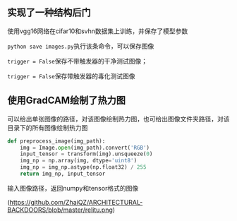 ## 实现了一种结构后门
使用vgg16网络在cifar10和svhn数据集上训练，并保存了模型参数

`python save images.py`执行该条命令，可以保存图像

`trigger = False`保存不带触发器的干净测试图像；

`trigger = False`保存带触发器的毒化测试图像

## 使用GradCAM绘制了热力图
可以给出单张图像的路径，对该图像绘制热力图，也可给出图像文件夹路径，对该目录下的所有图像绘制热力图
```python
def preprocess_image(img_path):
    img = Image.open(img_path).convert('RGB')
    input_tensor = transform(img).unsqueeze(0)
    img_np = np.array(img, dtype='uint8')
    img_np = img_np.astype(np.float32) / 255
    return img_np, input_tensor
```
输入图像路径，返回numpy和tensor格式的图像

(https://github.com/ZhaiQZ/ARCHITECTURAL-BACKDOORS/blob/master/relitu.png)
